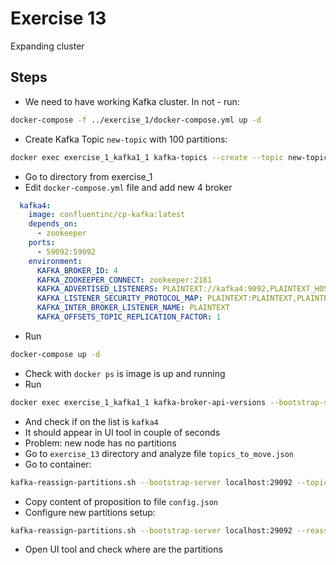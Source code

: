 # Exercise 13

Expanding cluster

## Steps

* We need to have working Kafka cluster. In not - run:

```sh
docker-compose -f ../exercise_1/docker-compose.yml up -d
```

* Create Kafka Topic `new-topic` with 100 partitions:

```sh
docker exec exercise_1_kafka1_1 kafka-topics --create --topic new-topic --bootstrap-server kafka1:9092 --partitions 10 --replication-factor 1
```

* Go to directory from exercise_1
* Edit `docker-compose.yml` file and add new 4 broker

```yml
  kafka4:
    image: confluentinc/cp-kafka:latest
    depends_on:
      - zookeeper
    ports:
      - 59092:59092
    environment:
      KAFKA_BROKER_ID: 4
      KAFKA_ZOOKEEPER_CONNECT: zookeeper:2181
      KAFKA_ADVERTISED_LISTENERS: PLAINTEXT://kafka4:9092,PLAINTEXT_HOST://localhost:59092
      KAFKA_LISTENER_SECURITY_PROTOCOL_MAP: PLAINTEXT:PLAINTEXT,PLAINTEXT_HOST:PLAINTEXT
      KAFKA_INTER_BROKER_LISTENER_NAME: PLAINTEXT
      KAFKA_OFFSETS_TOPIC_REPLICATION_FACTOR: 1
```

* Run

```sh
docker-compose up -d
```

* Check with `docker ps` is image is up and running
* Run

```sh
docker exec exercise_1_kafka1_1 kafka-broker-api-versions --bootstrap-server kafka1:9092
```

* And check if on the list is `kafka4`
* It should appear in UI tool in couple of seconds
* Problem: new node has no partitions
* Go to `exercise_13` directory and analyze file `topics_to_move.json`
* Go to container:

```sh
kafka-reassign-partitions.sh --bootstrap-server localhost:29092 --topics-to-move-json-file topics_to_move.json --broker-list "4" --generate
```

* Copy content of proposition to file `config.json`
* Configure new partitions setup:

```sh
kafka-reassign-partitions.sh --bootstrap-server localhost:29092 --reassignment-json-file config.json --execute
```

* Open UI tool and check where are the partitions
